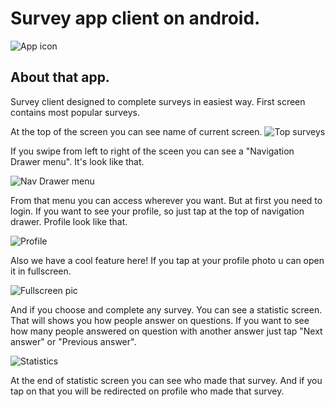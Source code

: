 # Survey app client on android.
![App icon](https://pp.userapi.com/c639230/v639230316/24dd0/tmABY5SBIts.jpg)

## About that app.
Survey client designed to complete surveys in easiest way.
First screen contains most popular surveys.

At the top of the screen you can see name of current screen.
![Top surveys](https://pp.userapi.com/c639230/v639230316/24de3/CwkjdBa51QY.jpg)

 If you swipe from left to right of the sceen
 you can see a "Navigation Drawer menu".
 It's look like that.
 
 ![Nav Drawer menu](https://pp.userapi.com/c639230/v639230316/24dad/3nlwZXnavXI.jpg)
 
 
 From that menu you can access wherever you want. But at first you need to login.
 If you want to see your profile, so just tap at the top of navigation drawer.
 Profile look like that.
 
 ![Profile](https://pp.userapi.com/c639230/v639230316/24df4/yx0Eeg5_Oz0.jpg)
 
 
 Also we have a cool feature here! 
 If you tap at your profile photo u can open it in fullscreen.
 
 ![Fullscreen pic](https://pp.userapi.com/c639230/v639230316/24d6e/x6EWX8gnh3g.jpg)
 
 And if you choose and complete any survey.
 You can see a statistic screen.
 That will shows you how people answer on questions.
 If you want to see how many people answered on question with another answer
 just tap "Next answer" or "Previous answer".
 
 ![Statistics](https://pp.userapi.com/c639230/v639230316/24e0e/_dslEV4A1WM.jpg)
 
 
 At the end of statistic screen you can see who made that survey.
 And if you tap on that you will be redirected on profile who made that survey.
